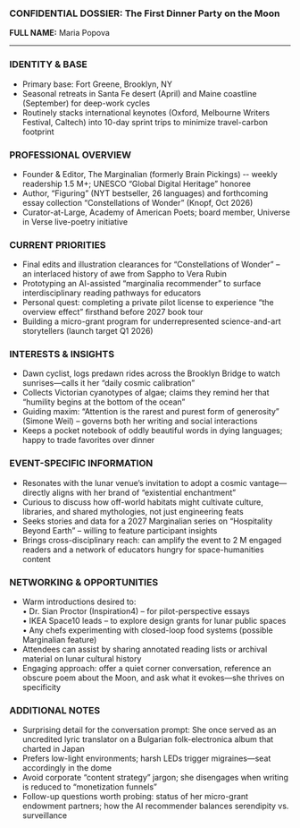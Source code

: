 ### CONFIDENTIAL DOSSIER: The First Dinner Party on the Moon

**FULL NAME:** Maria Popova  

---  
### IDENTITY & BASE  
- Primary base: Fort Greene, Brooklyn, NY  
- Seasonal retreats in Santa Fe desert (April) and Maine coastline (September) for deep-work cycles  
- Routinely stacks international keynotes (Oxford, Melbourne Writers Festival, Caltech) into 10-day sprint trips to minimize travel-carbon footprint  

### PROFESSIONAL OVERVIEW  
- Founder & Editor, The Marginalian (formerly Brain Pickings) ‑- weekly readership 1.5 M+; UNESCO “Global Digital Heritage” honoree  
- Author, “Figuring” (NYT bestseller, 26 languages) and forthcoming essay collection “Constellations of Wonder” (Knopf, Oct 2026)  
- Curator-at-Large, Academy of American Poets; board member, Universe in Verse live-poetry initiative  

### CURRENT PRIORITIES  
- Final edits and illustration clearances for “Constellations of Wonder” – an interlaced history of awe from Sappho to Vera Rubin  
- Prototyping an AI-assisted “marginalia recommender” to surface interdisciplinary reading pathways for educators  
- Personal quest: completing a private pilot license to experience “the overview effect” firsthand before 2027 book tour  
- Building a micro-grant program for underrepresented science-and-art storytellers (launch target Q1 2026)  

### INTERESTS & INSIGHTS  
- Dawn cyclist, logs predawn rides across the Brooklyn Bridge to watch sunrises—calls it her “daily cosmic calibration”  
- Collects Victorian cyanotypes of algae; claims they remind her that “humility begins at the bottom of the ocean”  
- Guiding maxim: “Attention is the rarest and purest form of generosity” (Simone Weil) – governs both her writing and social interactions  
- Keeps a pocket notebook of oddly beautiful words in dying languages; happy to trade favorites over dinner  

### EVENT-SPECIFIC INFORMATION  
- Resonates with the lunar venue’s invitation to adopt a cosmic vantage—directly aligns with her brand of “existential enchantment”  
- Curious to discuss how off-world habitats might cultivate culture, libraries, and shared mythologies, not just engineering feats  
- Seeks stories and data for a 2027 Marginalian series on “Hospitality Beyond Earth” – willing to feature participant insights  
- Brings cross-disciplinary reach: can amplify the event to 2 M engaged readers and a network of educators hungry for space-humanities content  

### NETWORKING & OPPORTUNITIES  
- Warm introductions desired to:  
  • Dr. Sian Proctor (Inspiration4) – for pilot-perspective essays  
  • IKEA Space10 leads – to explore design grants for lunar public spaces  
  • Any chefs experimenting with closed-loop food systems (possible Marginalian feature)  
- Attendees can assist by sharing annotated reading lists or archival material on lunar cultural history  
- Engaging approach: offer a quiet corner conversation, reference an obscure poem about the Moon, and ask what it evokes—she thrives on specificity  

### ADDITIONAL NOTES  
- Surprising detail for the conversation prompt: She once served as an uncredited lyric translator on a Bulgarian folk-electronica album that charted in Japan  
- Prefers low-light environments; harsh LEDs trigger migraines—seat accordingly in the dome  
- Avoid corporate “content strategy” jargon; she disengages when writing is reduced to “monetization funnels”  
- Follow-up questions worth probing: status of her micro-grant endowment partners; how the AI recommender balances serendipity vs. surveillance  
